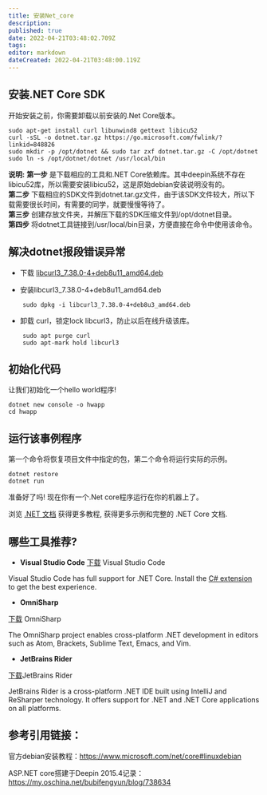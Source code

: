 ```yaml
---
title: 安装Net_core
description: 
published: true
date: 2022-04-21T03:48:02.709Z
tags: 
editor: markdown
dateCreated: 2022-04-21T03:48:00.119Z
---
```



## 安装.NET Core SDK
开始安装之前，你需要卸载以前安装的.Net Core版本。
```
sudo apt-get install curl libunwind8 gettext libicu52
curl -sSL -o dotnet.tar.gz https://go.microsoft.com/fwlink/?linkid=848826
sudo mkdir -p /opt/dotnet && sudo tar zxf dotnet.tar.gz -C /opt/dotnet
sudo ln -s /opt/dotnet/dotnet /usr/local/bin
```
**说明:** 
**第一步** 是下载相应的工具和.NET Core依赖库。其中deepin系统不存在libicu52库，所以需要安装libicu52，这是原始debian安装说明没有的。   
**第二步** 下载相应的SDK文件到dotnet.tar.gz文件，由于该SDK文件较大，所以下载需要很长时间，有需要的同学，就要慢慢等待了。   
**第三步** 创建存放文件夹，并解压下载的SDK压缩文件到/opt/dotnet目录。   
**第四步** 将dotnet工具链接到/usr/local/bin目录，方便直接在命令中使用该命令。

## 解决dotnet报段错误异常

- 下载 [libcurl3_7.38.0-4+deb8u11_amd64.deb](http://security.debian.org/debian-security/pool/updates/main/c/curl/libcurl3_7.38.0-4+deb8u11_amd64.deb)

- 安装libcurl3_7.38.0-4+deb8u11_amd64.deb
```
    sudo dpkg -i libcurl3_7.38.0-4+deb8u3_amd64.deb
```
- 卸载 curl，锁定lock libcurl3，防止以后在线升级该库。
```
    sudo apt purge curl
    sudo apt-mark hold libcurl3
```
## 初始化代码

让我们初始化一个hello world程序!

    dotnet new console -o hwapp
    cd hwapp

## 运行该事例程序
第一个命令将恢复项目文件中指定的包，第二个命令将运行实际的示例。

    dotnet restore
    dotnet run

准备好了吗!
现在你有一个.Net core程序运行在你的机器上了。

浏览 [.NET 文档](https://docs.microsoft.com/dotnet/core) 获得更多教程, 获得更多示例和完整的 .NET Core 文档.

## 哪些工具推荐?

- **Visual Studio Code**
[下载](https://code.visualstudio.com/Download?wt.mc_id=DotNet_Home) Visual Studio Code

Visual Studio Code has full support for .NET Core. Install the [C# extension](https://marketplace.visualstudio.com/items?itemName=ms-vscode.csharp) to get the best experience.

- **OmniSharp**

[下载](http://www.omnisharp.net/#integrations) OmniSharp

The OmniSharp project enables cross-platform .NET development in editors such as Atom, Brackets, Sublime Text, Emacs, and Vim.

- **JetBrains Rider**

[下载](https://www.jetbrains.com/rider/download/?utm_source=msnetcoremac&utm_medium=web)JetBrains Rider

JetBrains Rider is a cross-platform .NET IDE built using IntelliJ and ReSharper technology. It offers support for .NET and .NET Core applications on all platforms.

## 参考引用链接：
官方debian安装教程：<https://www.microsoft.com/net/core#linuxdebian>

ASP.NET core搭建于Deepin 2015.4记录： <https://my.oschina.net/bubifengyun/blog/738634>